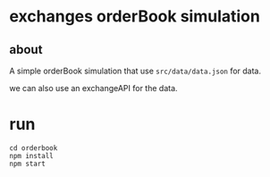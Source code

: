 # exchanges orderBook simulation

## about

A simple orderBook simulation that use `src/data/data.json` for data. 

we can also use an exchangeAPI for the data.

# run

```
cd orderbook
npm install
npm start
```

